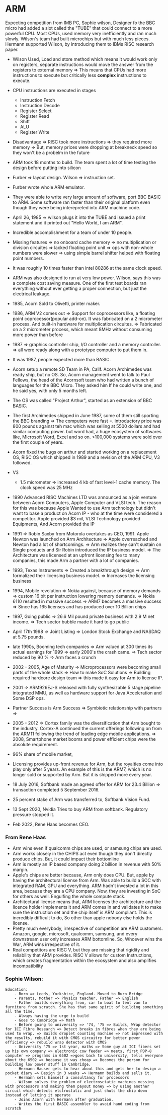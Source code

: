 # ARM

Expecting competition from IMB PC, Sophie wilson, Designer fo the BBC micro had added a slot called the "TUBE" that could connect to a more powerful CPU. Most CPUs, used memory very inefficiently and ran much slowly. Wilson's team had built microchips but with much less pieces.
Hermann supported Wilson, by introducing them to  IBMs RISC research paper.

- Wilson Used, Load and store method which means it would work only on registers, separate instructions would move the answer from the registers to external memory => This means that CPUs had more instructions to execute but critically less __complex__ instructions to execute.
- CPU instructions are executed in stages
  - Instruction Fetch
  - Instruction Decode
  - Register Select
  - Register Read
  - Shift
  - ALU
  - Register Write

- Disadvantage => RISC took more instructions => they required more memory => But, memory prices were dropping at breakneck speed so they won't be a probelm in the future
- ARM took 18 months to build. The team spent a lot of time testing the design before putting into silicon
- Furber => layout design. Wilson => instruction set.
- Furber wrote whole ARM emulator.
- They were able to write very large amount of software, port BBC BASIC to ARM. Some software ran faster than their original platform even though they were being interepreted into ARM machine code.
- April 26, 1985 => wilson plugs it into the TUBE and issued a print statement and it printed out "Hello World, I am ARM".
- Incredible accomplishment for a team of under 10 people.
- Missing features => no onboard cache memory => no multiplication or division circuites => lacked floating point unit => ops with non-whole numbers were slower => using simple barrel shifter helped with floating point numbers.
- It was roughly 10 times faster than intel 80286 at the same clock speed.
- ARM was also designed to run at very low power. Wilson, says this was a complete cost saving measure. One of the first test boards ran everything without ever getting a proper connection, but just the electrical leakage.
- 1985, Acorn Sold to Olivetti, printer maker.
- 1986, ARM V2 comes out => Support for coprocessors like, a floating point coprocessor(popular add-on). It was fabricated on a 2 micrometer process. And built-in hardware for multiplication circuites. => Fabricated on a 2 micrometer process, which meant 8MHz without consuming more power than before
- 1987 => graphics controller chip, I/O controller and a memory controller. => all were ready along with a prototype computer to put them in.
- It was 1987, people expected more than BASIC.
- Acorn setup a remote SD Team in PA, Calif. Acorn Archimedes was ready ship, but no OS. So, Acorn management went to talk to Paul Fellows, the head of the Acornsoft team who had written a bunch of languages for the BBC Micro. They asked him If he could write one, and he said yes, with only 5 months left.
- The OS was called "Project Arthur", started as an extension of BBC BASIC.
- The first Archimedes shipped in June 1987, some of them still sporting the BBC branding => The computers were fast =. introductory price was 800 pounds against teh mac which was selling at 5500 dollars and had similar computing power. but word had, a huge ecosystem of softwares like, Microsoft Word, Excel and so on. <100,000 systems were sold over the first couple of years.
- Acorn fixed the bugs on arthur and started working on a replacement OS, RISC OS which shipped in 1989 and a revision of the ARM CPU, V3 followed. 
- V3
  - 1.5 micrometer => increased 4 kb of fast level-1 cache memory. The clock speed was 25 MHz
- 1990 Advanced RISC Machines LTD was announced as a join venture between Acorn Computers, Apple Computer and VLSI tech. The reason for this was because Apple Wanted to use Arm technology but didn't want to base a product on Acorn IP - who at the time were considered a competitor. Apple provided $3 mil, VLSI Technology provided Equipments, And Acorn provided the IP
- 1991 => Robin Saxby from Motorola overtakes as CEO, 1991. Apple Newton was launched on Arm Architecture => Apple overreached and Newton had a lot of shortcomings. => Arm realizes they can't sustain on Single products and Sir Robin introduced the IP business model. => The Architecture was licensed at an upfront licensing fee to many companies, this made Arm a partner with a lot of companies. 
- 1993, Texas Instruments => Created a breakthrough design => Arm formalized their licensing business model. => Increases the licensing business
- 1994, Mobile revolution => Nokia against, because of memory demands => custom 16 bit per instruction lowering memory demands. => Nokia 6110 resulted in massive success => ARM7 becomes a massive success => Since has 165 licenses and has produced over 10 Billion chips
- 1997, Going public => 26.6 Mil pound private business with 2.9 M net income. => Tech sector bubble made it hard to go public
- April 17th 1998 => Joint Listing => London Stock Exchange and NASDAQ at 5.75 pounds.
- late 1990s, Booming tech companies => Arm valued at 300 times its actual earnings for 1999 => early 2000's the crash came. => Tech sector reduced by 90 % => Arm faces a crunch
- 2002 - 2005, Age of Maturity => Microprocessors were becoming small parts of the whole stack => How to make SoC Solutions => Building required hardcore design team => this made it easy for Arm to license IP.
- 2001 => ARM926EJ-S released with fully synthesizable 5 stage pipeline integrated MMU, as well as hardware support for Java Acceleration and Some DSP ops.
- Partner Success is Arm Success => Symbiotic relationship with partners => 
- 2005 - 2012 => Cortex family was the diversification that Arm bought to the industry. Cortex-A continued the current offerings following on from the ARM11 following the trend of leading edge mobile applications. => 2008, Smartphone market booms and power efficient chips were the absolute requirement.
- 96% share of mobile market,
- Licensing provides up-front revenue for Arm, but the royalties come into play only after 5 years. An example of this is the ARM7, which is no longer sold or supported by Arm. But it is shipped more every year.
- 18 July 2016, Softbank made an agreed offer for ARM for 23.4 Billion => transaction completed 5 September 2016.
- 25 percent stake of Arm was transferred to, Softbank Vision Fund.
- 13 Sept 2020, Nvidia Tries to buy ARM from softbank. Regulatory pressure stopped it.
- Feb 2022, Rene Haas becomes CEO.

### From Rene Haas 
- Arm wins even if qualcomm chips are used, or samsung chips are used.
- Arm works closely in the CHIPS act even though they don't directly produce chips. But, it could impact their bottomline
- Arm is mostly an IP based company doing 2 billion in revenue with 50% margin.
- Apple's chips are better because, Arm only does CPU. But, apple by having the architectural license from Arm. Was able to build a SOC with integrated RAM, GPU and everything. ARM hadn't invested a lot in this area, because they are a CPU company. Now, they are investing in SoC for others as well. Engulfing the whole compute stack.
- Architectural license means that, ARM licenses the architecture and the licence holder implements it and ARM comes in and validates it to make sure the instruction set and the chip itself is ARM compliant. This is incredibly difficult to do, So other than apple nobody else holds the license.
- Pretty much everybody, irrespective of competition are ARM customers. Amazon, google, microsoft, qualcomm, samsung, and every downstream user only increases ARM bottomline. So, Whoever wins the War, ARM wins irrespective of it.  
- Real competitors are RISC V, but they are missing that rigidity and reliability that ARM provides. RISC V allows for custom Instructions, which creates fragmentation within the ecosystem and also amplifies incompatibility

### Sophie Wilson:

    Education:
        - Born => Leeds, Yorkshire, England. Moved to Burn Bridge
        - Parents, Mother => Physics teacher. Father => English
        - Father builds everything from, car to boat to tent van to furniture from scratch. She has that same spirit of building something all the time.
        - Always having the urge to build
        - Goes to Cambridge => Math
        - Before going to university => '74, '75 => Builds, Wrap detector for ICI Fibre Research => Detect breaks in fibres when they are being used to wrap. => Builds droplet counting machine => not impressed with the results, rebuild it with CMOS circuitry for better power efficiency => rebuild wrap detector with CMOS
        - University '75 => 1st year, maths => Some guy at ICI fibers set up his own company => electronic cow feeder => meets, first PDP-8 computer => programs in 6502 =>goes back to university, tells everyone about the 6502 => because it was cheap => Becomes the person for building low power stuff in Cambridge.
        - Hermann Hauser gets to hear about this and gets her to design a pocket diary => Design in 3 weeks => Hermann builds and sells it.
        - Hermann sets himself a consultancy for processors
        - Wilson solves the problem of electrosctatic machines messing with processors and making them payout money => by using another circuit which detects elctrostatic and just shuts the chip down instead of letting it operate
        - Joins Acorn with Hermann after graduation.
        - Writes the first BASIC assembler to avoid hand coding from scratch

